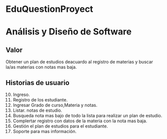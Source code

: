 # EduQuestionProyect
# Análisis y Diseño de Software

## Valor
Obtener un plan de estudios deacuardo al registro de materias y buscar la/as materias con notas mas baja.

## Historias de usuario

10. Ingreso.
20. Registro de los estudiante.
25. Ingresar Grado de curso,Materia y notas.
30. Listar. notas de estudio.
40. Busqueda nota mas bajo de todo la lista para realizar un plan de estudio.
45. Complertar registro con datos de la materia con la nota mas baja.
50. Gestión el plan de estudios para el estudiante.
60. Soporte para mas información.
